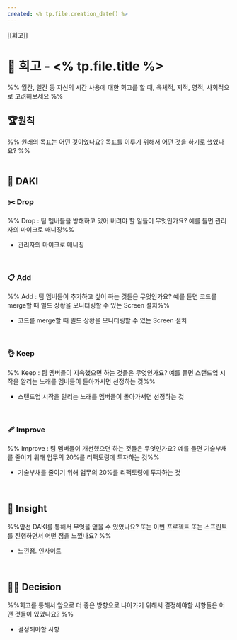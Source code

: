 ```yaml
---
created: <% tp.file.creation_date() %>
---
```


[[회고]]
# 🤔 회고 - <% tp.file.title %>
%% 월간, 일간 등 자신의 시간 사용에 대한 회고를 할 때, 육체적, 지적, 영적, 사회적으로 고려해보세요 %% 

## 🏆원칙
%% 원래의 목표는 어떤 것이었나요? 목표를 이루기 위해서 어떤 것을 하기로 했었나요? %%  
<br>

## 🙌 DAKI
### ✂️ Drop
%% Drop : 팀 멤버들을 방해하고 있어 버려야 할 일들이 무엇인가요? 예를 들면 관리자의 마이크로 매니징%%
- 관리자의 마이크로 매니징
<br>

### 📋 Add
%% Add : 팀 멤버들이 추가하고 싶어 하는 것들은 무엇인가요? 예를 들면 코드를 merge할 때 빌드 상황을 모니터링할 수 있는 Screen 설치%%
- 코드를 merge할 때 빌드 상황을 모니터링할 수 있는 Screen 설치
<br>

### 👌 Keep
%% Keep : 팀 멤버들이 지속했으면 하는 것들은 무엇인가요? 예를 들면 스탠드업 시작을 알리는 노래를 멤버들이 돌아가서면 선정하는 것%%
- 스탠드업 시작을 알리는 노래를 멤버들이 돌아가서면 선정하는 것
<br>

### 🩹 Improve
%% Improve : 팀 멤버들이 개선했으면 하는 것들은 무엇인가요? 예를 들면 기술부채를 줄이기 위해 업무의 20%를 리팩토링에 투자하는 것%%
- 기술부채를 줄이기 위해 업무의 20%를 리팩토링에 투자하는 것  
<br>

## 🎇 Insight
%%앞선 DAKI를 통해서 무엇을 얻을 수 있었나요?  또는 이번 프로젝트 또는 스프린트를 진행하면서 어떤 점을 느꼈나요? %%
- 느낀점. 인사이트

<br>

## 🧑‍⚖️ Decision
%%회고를 통해서 앞으로 더 좋은 방향으로 나아가기 위해서 결정해야할 사항들은 어떤 것들이 있었나요? %%
- 결정해야할 사항
